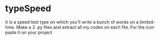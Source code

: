 # typeSpeed
It is a speed test type on which you'll write a bunch of words on a limited-time. Make a 2 .py files and extract all my codes on each file. For the icon paste it on your project 
